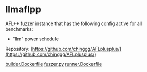 # llmaflpp

AFL++ fuzzer instance that has the following config active for all benchmarks:
  - "llm" power schedule

Repository: [https://github.com/chinggg/AFLplusplus/](https://github.com/chinggg/AFLplusplus/)

[builder.Dockerfile](builder.Dockerfile)
[fuzzer.py](fuzzer.py)
[runner.Dockerfile](runner.Dockerfile)
